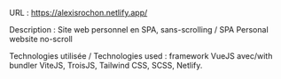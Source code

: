 URL : https://alexisrochon.netlify.app/

Description : Site web personnel en SPA, sans-scrolling / SPA Personal website no-scroll

Technologies utilisée / Technologies used : framework VueJS avec/with bundler ViteJS, TroisJS, Tailwind CSS, SCSS, Netlify.
